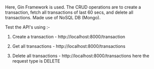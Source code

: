 Here, Gin Framework is used. The CRUD operations are to create a transaction, fetch all transactions of last 60 secs, and delete all transactions. Made use of NoSQL DB (Mongo).

Test the API's using :-

1. Create a transaction - http://localhost:8000/transaction

2. Get all transactions - http://localhost:8000/transactions

3. Delete all transactions - http://localhost:8000/transactions 
   here the request type is DELETE